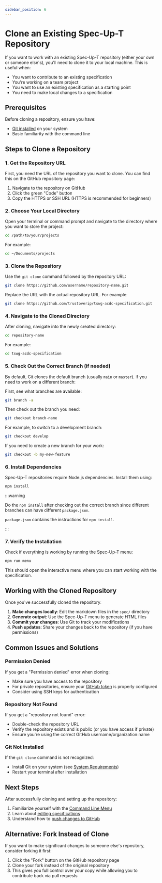 ```yaml
---
sidebar_position: 6
---
```


# Clone an Existing Spec-Up-T Repository

If you want to work with an existing Spec-Up-T repository (either your own or someone else's), you'll need to clone it to your local machine. This is useful when:

- You want to contribute to an existing specification
- You're working on a team project
- You want to use an existing specification as a starting point
- You need to make local changes to a specification

## Prerequisites

Before cloning a repository, ensure you have:

- [Git installed](system-requirements.md) on your system
- Basic familiarity with the command line

## Steps to Clone a Repository

### 1. Get the Repository URL

First, you need the URL of the repository you want to clone. You can find this on the GitHub repository page:

1. Navigate to the repository on GitHub
2. Click the green "Code" button
3. Copy the HTTPS or SSH URL (HTTPS is recommended for beginners)

### 2. Choose Your Local Directory

Open your terminal or command prompt and navigate to the directory where you want to store the project:

```bash
cd /path/to/your/projects
```

For example:

```bash
cd ~/Documents/projects
```

### 3. Clone the Repository

Use the `git clone` command followed by the repository URL:

```bash
git clone https://github.com/username/repository-name.git
```

Replace the URL with the actual repository URL. For example:

```bash
git clone https://github.com/trustoverip/tswg-acdc-specification.git

```

### 4. Navigate to the Cloned Directory

After cloning, navigate into the newly created directory:

```bash
cd repository-name
```

For example:

```bash
cd tswg-acdc-specification
```

### 5. Check Out the Correct Branch (if needed)

By default, Git clones the default branch (usually `main` or `master`). If you need to work on a different branch:

First, see what branches are available:

```bash
git branch -a
```

Then check out the branch you need:

```bash
git checkout branch-name
```

For example, to switch to a development branch:

```bash
git checkout develop
```

If you need to create a new branch for your work:

```bash
git checkout -b my-new-feature
```

### 6. Install Dependencies

Spec-Up-T repositories require Node.js dependencies. Install them using:

```bash
npm install
```

:::warning

Do the `npm install` after checking out the correct branch since different branches can have different `package.json`.

`package.json` contains the instructions for `npm install`.

:::

### 7. Verify the Installation

Check if everything is working by running the Spec-Up-T menu:

```bash
npm run menu
```

This should open the interactive menu where you can start working with the specification.

## Working with the Cloned Repository

Once you've successfully cloned the repository:

1. **Make changes locally**: Edit the markdown files in the `spec/` directory
2. **Generate output**: Use the Spec-Up-T menu to generate HTML files
3. **Commit your changes**: Use Git to track your modifications
4. **Push updates**: Share your changes back to the repository (if you have permissions)

## Common Issues and Solutions

### Permission Denied

If you get a "Permission denied" error when cloning:

- Make sure you have access to the repository
- For private repositories, ensure your [GitHub token](../github-token.md) is properly configured
- Consider using SSH keys for authentication

### Repository Not Found

If you get a "repository not found" error:

- Double-check the repository URL
- Verify the repository exists and is public (or you have access if private)
- Ensure you're using the correct GitHub username/organization name

### Git Not Installed

If the `git clone` command is not recognized:

- Install Git on your system (see [System Requirements](system-requirements.md))
- Restart your terminal after installation

## Next Steps

After successfully cloning and setting up the repository:

1. Familiarize yourself with the [Command Line Menu](../../user-interface-overview/command-line-menu.md)
2. Learn about [editing specifications](../../spec-up-t-editor/intro.md)
3. Understand how to [push changes to GitHub](push-to-github.md)

## Alternative: Fork Instead of Clone

If you want to make significant changes to someone else's repository, consider forking it first:

1. Click the "Fork" button on the GitHub repository page
2. Clone your fork instead of the original repository
3. This gives you full control over your copy while allowing you to contribute back via pull requests
